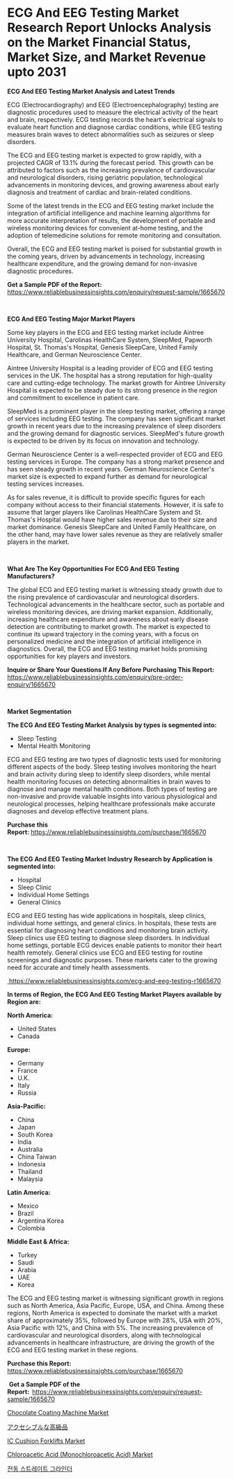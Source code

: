 <p><h1>ECG And EEG Testing Market Research Report Unlocks Analysis on the Market Financial Status, Market Size, and Market Revenue upto 2031</h1></p><p><strong>ECG And EEG Testing Market Analysis and Latest Trends</strong></p>
<p><p>ECG (Electrocardiography) and EEG (Electroencephalography) testing are diagnostic procedures used to measure the electrical activity of the heart and brain, respectively. ECG testing records the heart's electrical signals to evaluate heart function and diagnose cardiac conditions, while EEG testing measures brain waves to detect abnormalities such as seizures or sleep disorders.</p><p>The ECG and EEG testing market is expected to grow rapidly, with a projected CAGR of 13.1% during the forecast period. This growth can be attributed to factors such as the increasing prevalence of cardiovascular and neurological disorders, rising geriatric population, technological advancements in monitoring devices, and growing awareness about early diagnosis and treatment of cardiac and brain-related conditions.</p><p>Some of the latest trends in the ECG and EEG testing market include the integration of artificial intelligence and machine learning algorithms for more accurate interpretation of results, the development of portable and wireless monitoring devices for convenient at-home testing, and the adoption of telemedicine solutions for remote monitoring and consultation.</p><p>Overall, the ECG and EEG testing market is poised for substantial growth in the coming years, driven by advancements in technology, increasing healthcare expenditure, and the growing demand for non-invasive diagnostic procedures.</p></p>
<p><strong>Get a Sample PDF of the Report:&nbsp;</strong> <a href="https://www.reliablebusinessinsights.com/enquiry/request-sample/1665670">https://www.reliablebusinessinsights.com/enquiry/request-sample/1665670</a></p>
<p>&nbsp;</p>
<p><strong>ECG And EEG Testing Major Market Players</strong></p>
<p><p>Some key players in the ECG and EEG testing market include Aintree University Hospital, Carolinas HealthCare System, SleepMed, Papworth Hospital, St. Thomas's Hospital, Genesis SleepCare, United Family Healthcare, and German Neuroscience Center.</p><p>Aintree University Hospital is a leading provider of ECG and EEG testing services in the UK. The hospital has a strong reputation for high-quality care and cutting-edge technology. The market growth for Aintree University Hospital is expected to be steady due to its strong presence in the region and commitment to excellence in patient care.</p><p>SleepMed is a prominent player in the sleep testing market, offering a range of services including EEG testing. The company has seen significant market growth in recent years due to the increasing prevalence of sleep disorders and the growing demand for diagnostic services. SleepMed's future growth is expected to be driven by its focus on innovation and technology.</p><p>German Neuroscience Center is a well-respected provider of ECG and EEG testing services in Europe. The company has a strong market presence and has seen steady growth in recent years. German Neuroscience Center's market size is expected to expand further as demand for neurological testing services increases.</p><p>As for sales revenue, it is difficult to provide specific figures for each company without access to their financial statements. However, it is safe to assume that larger players like Carolinas HealthCare System and St. Thomas's Hospital would have higher sales revenue due to their size and market dominance. Genesis SleepCare and United Family Healthcare, on the other hand, may have lower sales revenue as they are relatively smaller players in the market.</p></p>
<p>&nbsp;</p>
<p><strong>What Are The Key Opportunities For ECG And EEG Testing Manufacturers?</strong></p>
<p><p>The global ECG and EEG testing market is witnessing steady growth due to the rising prevalence of cardiovascular and neurological disorders. Technological advancements in the healthcare sector, such as portable and wireless monitoring devices, are driving market expansion. Additionally, increasing healthcare expenditure and awareness about early disease detection are contributing to market growth. The market is expected to continue its upward trajectory in the coming years, with a focus on personalized medicine and the integration of artificial intelligence in diagnostics. Overall, the ECG and EEG testing market holds promising opportunities for key players and investors.</p></p>
<p><strong>Inquire or Share Your Questions If Any Before Purchasing This Report:</strong> <a href="https://www.reliablebusinessinsights.com/enquiry/pre-order-enquiry/1665670">https://www.reliablebusinessinsights.com/enquiry/pre-order-enquiry/1665670</a></p>
<p>&nbsp;</p>
<p><strong>Market Segmentation</strong></p>
<p><strong>The ECG And EEG Testing Market Analysis by types is segmented into:</strong></p>
<p><ul><li>Sleep Testing</li><li>Mental Health Monitoring</li></ul></p>
<p><p>ECG and EEG testing are two types of diagnostic tests used for monitoring different aspects of the body. Sleep testing involves monitoring the heart and brain activity during sleep to identify sleep disorders, while mental health monitoring focuses on detecting abnormalities in brain waves to diagnose and manage mental health conditions. Both types of testing are non-invasive and provide valuable insights into various physiological and neurological processes, helping healthcare professionals make accurate diagnoses and develop effective treatment plans.</p></p>
<p><strong>Purchase this Report:&nbsp;</strong><a href="https://www.reliablebusinessinsights.com/purchase/1665670">https://www.reliablebusinessinsights.com/purchase/1665670</a></p>
<p>&nbsp;</p>
<p><strong>The ECG And EEG Testing Market Industry Research by Application is segmented into:</strong></p>
<p><ul><li>Hospital</li><li>Sleep Clinic</li><li>Individual Home Settings</li><li>General Clinics</li></ul></p>
<p><p>ECG and EEG testing has wide applications in hospitals, sleep clinics, individual home settings, and general clinics. In hospitals, these tests are essential for diagnosing heart conditions and monitoring brain activity. Sleep clinics use EEG testing to diagnose sleep disorders. In individual home settings, portable ECG devices enable patients to monitor their heart health remotely. General clinics use ECG and EEG testing for routine screenings and diagnostic purposes. These markets cater to the growing need for accurate and timely health assessments.</p></p>
<p><a href="https://www.reliablebusinessinsights.com/ecg-and-eeg-testing-r1665670">&nbsp;https://www.reliablebusinessinsights.com/ecg-and-eeg-testing-r1665670</a></p>
<p><strong>In terms of Region, the ECG And EEG Testing Market Players available by Region are:</strong></p>
<p>
    <p> <strong> North America: </strong>
        <ul>
            <li>United States</li>
            <li>Canada</li>
        </ul>
        </p> 
    <p> <strong> Europe: </strong>
        <ul>
            <li>Germany</li>
            <li>France</li>
            <li>U.K.</li>
            <li>Italy</li>
            <li>Russia</li>
        </ul>
        </p> 
    <p> <strong> Asia-Pacific: </strong>
        <ul>
            <li>China</li>
            <li>Japan</li>
            <li>South Korea</li>
            <li>India</li>
            <li>Australia</li>
            <li>China Taiwan</li>
            <li>Indonesia</li>
            <li>Thailand</li>
            <li>Malaysia</li>
        </ul>
        </p> 
    <p> <strong> Latin America: </strong>
        <ul>
            <li>Mexico</li>
            <li>Brazil</li>
            <li>Argentina Korea</li>
            <li>Colombia</li>
        </ul>
        </p> 
    <p> <strong> Middle East & Africa: </strong>
        <ul>
            <li>Turkey</li>
            <li>Saudi</li>
            <li>Arabia</li>
            <li>UAE</li>
            <li>Korea</li>
        </ul>
    </p>
    </p>
<p><p>The ECG and EEG testing market is witnessing significant growth in regions such as North America, Asia Pacific, Europe, USA, and China. Among these regions, North America is expected to dominate the market with a market share of approximately 35%, followed by Europe with 28%, USA with 20%, Asia Pacific with 12%, and China with 5%. The increasing prevalence of cardiovascular and neurological disorders, along with technological advancements in healthcare infrastructure, are driving the growth of the ECG and EEG testing market in these regions.</p></p>
<p><strong>Purchase this Report: </strong><a href="https://www.reliablebusinessinsights.com/purchase/1665670">https://www.reliablebusinessinsights.com/purchase/1665670</a></p>
<p>&nbsp;<strong>Get a Sample PDF of the Report:&nbsp;&nbsp;</strong><a href="https://www.reliablebusinessinsights.com/enquiry/request-sample/1665670">https://www.reliablebusinessinsights.com/enquiry/request-sample/1665670</a></p>
<p><strong></strong></p>
<p><p><a href="https://issuu.com/reportprime-2/docs/chocolate-coating-machine-market-size-2030.pptx">Chocolate Coating Machine Market</a></p><p><a href="https://github.com/xemfu2379520/Market-Research-Report-List-2/blob/main/4645062165888.md">アクセシブルな高級品</a></p><p><a href="https://github.com/dmmanir420/Market-Research-Report-List-1/blob/main/ic-cushion-forklifts-market.md">IC Cushion Forklifts Market</a></p><p><a href="https://www.linkedin.com/pulse/global-chloroacetic-acid-monochloroacetic-market-analysis-4ciwc?trackingId=PO7pvwSnnuylFISfuUHxvg%3D%3D">Chloroacetic Acid (Monochloroacetic Acid) Market</a></p><p><a href="https://github.com/nicolaseller56452023/Market-Research-Report-List-1/blob/main/2405004179048.md">전동 스트레이트 그라인더</a></p></p>